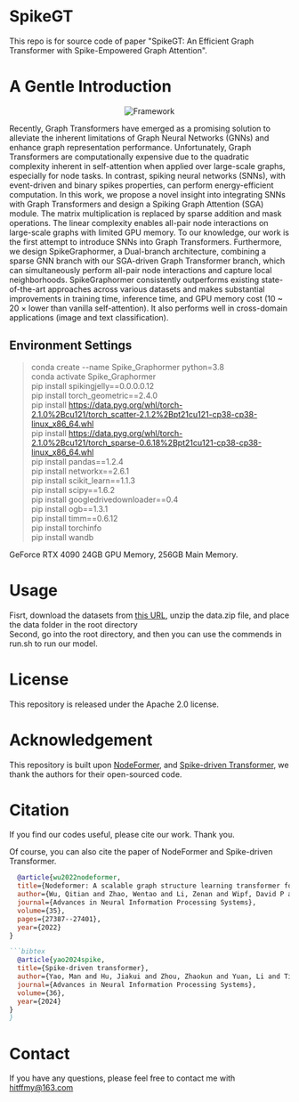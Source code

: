 # SpikeGT
This repo is for source code of paper "SpikeGT: An Efficient Graph Transformer with Spike-Empowered Graph Attention". 

# A Gentle Introduction
<div align="center">
  <img src="https://github.com/PHD-lanyu/SpikeGraphormer/blob/main/framework.png" alt="Framework">
</div>

Recently, Graph Transformers have emerged as a promising solution to alleviate the inherent limitations of Graph Neural Networks (GNNs) and enhance graph representation performance. Unfortunately, Graph Transformers are computationally expensive due to the quadratic complexity inherent in self-attention when applied over large-scale graphs, especially for node tasks. In contrast, spiking neural networks (SNNs), with event-driven and binary spikes properties, can perform energy-efficient computation. In this work, we propose a novel insight into integrating SNNs with Graph Transformers and design a Spiking Graph Attention (SGA) module. The matrix multiplication is replaced by sparse addition and mask operations. The linear complexity enables all-pair node interactions on large-scale graphs with limited GPU memory. To our knowledge, our work is the first attempt to introduce SNNs into Graph Transformers. Furthermore, we design SpikeGraphormer, a Dual-branch architecture, combining a sparse GNN branch with our SGA-driven Graph Transformer branch, which can simultaneously perform all-pair node interactions and capture local neighborhoods. SpikeGraphormer consistently outperforms existing state-of-the-art approaches across various datasets and makes substantial improvements in training time, inference time, and GPU memory cost (10 ~ 20 × lower than vanilla self-attention). It also performs well in cross-domain applications (image and text classification).
## Environment Settings
> conda create --name Spike_Graphormer python=3.8 \
conda activate Spike_Graphormer \
pip install spikingjelly==0.0.0.0.12 \
pip install torch_geometric==2.4.0 \
pip install https://data.pyg.org/whl/torch-2.1.0%2Bcu121/torch_scatter-2.1.2%2Bpt21cu121-cp38-cp38-linux_x86_64.whl \
pip install https://data.pyg.org/whl/torch-2.1.0%2Bcu121/torch_sparse-0.6.18%2Bpt21cu121-cp38-cp38-linux_x86_64.whl \
pip install pandas==1.2.4 \
pip install networkx==2.6.1 \
pip install scikit_learn==1.1.3 \
pip install scipy==1.6.2 \
pip install googledrivedownloader==0.4 \
pip install ogb==1.3.1 \
pip install timm==0.6.12 \
pip install torchinfo \
pip install wandb 

GeForce RTX 4090  24GB GPU Memory, 256GB Main Memory.
# Usage
Fisrt, download the datasets from [this URL](https://pan.baidu.com/s/1t-EOvsRiWil3CaZGk82MpA?pwd=26uy), unzip the data.zip file, and place the data folder in the root directory \
Second, go into the root directory, and then you can use the commends in run.sh to run our model. 


# License
This repository is released under the Apache 2.0 license.

# Acknowledgement
This repository is built upon [NodeFormer](https://github.com/qitianwu/NodeFormer), and [Spike-driven Transformer](https://github.com/BICLab/Spike-Driven-Transformer), we thank the authors for their open-sourced code.


# Citation
If you find our codes useful, please cite our work. Thank you.

Of course, you can also cite the paper of NodeFormer and Spike-driven Transformer.

```bibtex
  @article{wu2022nodeformer,
  title={Nodeformer: A scalable graph structure learning transformer for node classification},
  author={Wu, Qitian and Zhao, Wentao and Li, Zenan and Wipf, David P and Yan, Junchi},
  journal={Advances in Neural Information Processing Systems},
  volume={35},
  pages={27387--27401},
  year={2022}
}

```bibtex
  @article{yao2024spike,
  title={Spike-driven transformer},
  author={Yao, Man and Hu, Jiakui and Zhou, Zhaokun and Yuan, Li and Tian, Yonghong and Xu, Bo and Li, Guoqi},
  journal={Advances in Neural Information Processing Systems},
  volume={36},
  year={2024}
}
}
```

# Contact
If you have any questions, please feel free to contact me with hitffmy@163.com
